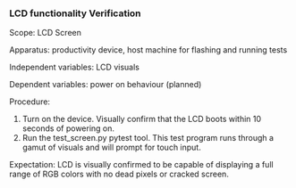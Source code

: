 ### LCD functionality Verification
Scope: LCD Screen

Apparatus: productivity device, host machine for flashing and running tests

Independent variables: LCD visuals

Dependent variables: power on behaviour (planned)

Procedure:

1. Turn on the device. Visually confirm that the LCD boots within 10 seconds of powering on.
2. Run the test_screen.py pytest tool. This test program runs through a gamut of visuals and will prompt for touch input.

Expectation: LCD is visually confirmed to be capable of displaying a full range of RGB colors with no dead pixels or cracked screen.
